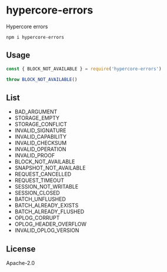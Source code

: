 # hypercore-errors

Hypercore errors

```
npm i hypercore-errors
```

## Usage

```js
const { BLOCK_NOT_AVAILABLE } = require('hypercore-errors')

throw BLOCK_NOT_AVAILABLE()
```

## List

- BAD_ARGUMENT
- STORAGE_EMPTY
- STORAGE_CONFLICT
- INVALID_SIGNATURE
- INVALID_CAPABILITY
- INVALID_CHECKSUM
- INVALID_OPERATION
- INVALID_PROOF
- BLOCK_NOT_AVAILABLE
- SNAPSHOT_NOT_AVAILABLE
- REQUEST_CANCELLED
- REQUEST_TIMEOUT
- SESSION_NOT_WRITABLE
- SESSION_CLOSED
- BATCH_UNFLUSHED
- BATCH_ALREADY_EXISTS
- BATCH_ALREADY_FLUSHED
- OPLOG_CORRUPT
- OPLOG_HEADER_OVERFLOW
- INVALID_OPLOG_VERSION

## License

Apache-2.0
